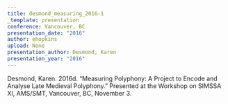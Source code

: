 ```yaml
---
title: desmond_measuring_2016-1
_template: presentation
conference: Vancouver, BC
presentation_date: "2016"
author: ehopkins
upload: None
presentation_author: Desmond, Karen
presentation_year: "2016"
---
```

Desmond, Karen. 2016d. “Measuring Polyphony: A Project to Encode and Analyse Late Medieval Polyphony.” Presented at the Workshop on SIMSSA XI, AMS/SMT, Vancouver, BC, November 3.